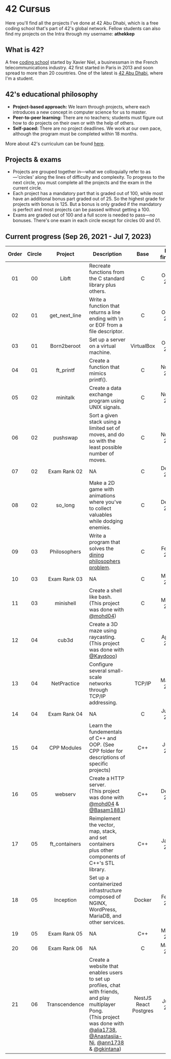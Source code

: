 # 42 Cursus

Here you'll find all the projects I've done at 42 Abu Dhabi, which is a free coding school that's part of 42's global network. Fellow students can also find my projects on the Intra through my username: **athekkep**

## What is 42?
A free [coding school](https://en.wikipedia.org/wiki/42_(school)) started by Xavier Niel, a businessman in the French telecommunications industry. 42 first started in Paris in 2013 and soon spread to more than 20 countries. One of the latest is [42 Abu Dhabi](https://42abudhabi.ae/), where I'm a student.

## 42's educational philosophy
- **Project-based approach:** We learn through projects, where each introduces a new concept in computer science for us to master.
- **Peer-to-peer learning:** There are no teachers; students must figure out how to do projects on their own or with the help of others.
- **Self-paced:** There are no project deadlines. We work at our own pace, although the program must be completed within 18 months.<br />

More about 42's curriculum can be found [here](https://42abudhabi.ae/curriculum).

## Projects & exams
- Projects are grouped together in—what we colloquially refer to as—'circles' along the lines of difficulty and complexity. To progress to the next circle, you must complete all the projects and the exam in the current circle.
- Each project has a mandatory part that is graded out of 100, while most have an additional bonus part graded out of 25. So the highest grade for projects with bonus is 125. But a bonus is only graded if the mandatory is perfect and most projects can be passed without getting a 100.
- Exams are graded out of 100 and a full score is needed to pass—no bonuses. There's one exam in each circle except for circles 00 and 01.


## Current progress (Sep 26, 2021 - Jul 7, 2023)
|Order|Circle|Project|Description|Base|Date finished|Grade|
| :---: | :---: | :---: | --- | :---: | :---: | :---: |
| 01 | 00 | Libft | Recreate functions from the C standard library plus others. | C | Oct 12, 2021 | 125/125 |
| 02 | 01 | get_next_line | Write a function that returns a line ending with \n or EOF from a file descriptor. | C | Oct 19, 2021 | 125/125 |
| 03 | 01 | Born2beroot | Set up a server on a virtual machine. | VirtualBox | Oct 23, 2021 | 125/125 |
| 04 | 01 | ft_printf | Create a function that mimics printf(). | C | Nov 02, 2021 | 125/125 |
| 05 | 02 | minitalk | Create a data exchange program using UNIX signals. | C | Nov 18, 2021 | 125/125 |
| 06 | 02 | pushswap | Sort a given stack using a limited set of moves, and do so with the least possible number of moves. | C | Nov 21, 2021 | 125/125 |
| 07 | 02 | Exam Rank 02 | NA | C | Dec 16, 2021 | 100/100 |
| 08 | 02 | so_long | Make a 2D game with animations where you've to collect valuables while dodging enemies. | C | Dec 16, 2021 | 125/125 |
| 09 | 03 | Philosophers | Write a program that solves the [dining philosophers problem](https://en.wikipedia.org/wiki/Dining_philosophers_problem). | C | Feb 11, 2022 | 125/125 |
| 10 | 03 | Exam Rank 03 | NA | C | Mar 09, 2022 | 100/100 |
| 11 | 03 | minishell | Create a shell like bash.<br/> (This project was done with [@mohd04](https://github.com/mohd04)) | C | Mar 22, 2022 | 110/125 |
| 12 | 04 | cub3d | Create a 3D maze using raycasting.<br/> (This project was done with [@Kaydooo](https://github.com/Kaydooo)) | C | Apr 29, 2022 | 125/125 |
| 13 | 04 | NetPractice | Configure several small-scale networks through TCP/IP addressing. | TCP/IP | May 12, 2022 | 100/100 |
| 14 | 04 | Exam Rank 04 | NA | C | Jun 17, 2022 | 100/100 |
| 15 | 04 | CPP Modules | Learn the fundementals of C++ and OOP. (See CPP folder for descriptions of specific projects) | C++ | July 5, 2022 | 100/100 |
| 16 | 05 | webserv | Create a HTTP server.<br/> (This project was done with [@mohd04](https://github.com/mohd04) & [@Basam1881](https://github.com/Basam1881)) | C++ | Dec 19, 2022 | 110/125 |
| 17 | 05 | ft_containers | Reimplement the vector, map, stack, and set containers plus other components of C++'s STL library. | C++ | Jan 24, 2023 | 125/125 |
| 18 | 05 | Inception | Set up a containerized infrastructure composed of NGINX, WordPress, MariaDB, and other services. | Docker | Feb 25, 2023 | 125/125 |
| 19 | 05 | Exam Rank 05 | NA | C++ | Mar 16, 2023 | 100/100 |
| 20 | 06 | Exam Rank 06 | NA | C | May 18, 2023 | 100/100 |
| 21 | 06 | Transcendence | Create a website that enables users to set up profiles, chat with friends, and play multiplayer Pong.<br/> (This project was done with [@alia1738](https://github.com/alia1738), [@Anastasiia-Ni](https://github.com/Anastasiia-Ni), [@ann1738](https://github.com/ann1738) & [@gkintana](https://github.com/gkintana)) | NestJS<br/> React<br/> Postgres | Jul 07, 2023 | 100/100 |
